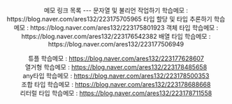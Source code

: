 <div align=center>
메모 링크 목록  
---
문자열 및 불리언 작업하기 학습메모 : https://blog.naver.com/ares132/223175705965  
타입 할당 및 타입 추론하기 학습메모 : https://blog.naver.com/ares132/223175801923  
객체 타입 학습메모 : https://blog.naver.com/ares132/223176542382  
배열 타입 학습메모 : https://blog.naver.com/ares132/223177506949  


튜플 학습메모 : https://blog.naver.com/ares132/223177628607  
열거형 학습메모 : https://blog.naver.com/ares132/223178485658   
any타입 학습메모 : https://blog.naver.com/ares132/223178500353  
조합 타입 학습메모 : https://blog.naver.com/ares132/223178688668  
리터럴 타입 학습메모 : https://blog.naver.com/ares132/223178711558  
</div>
